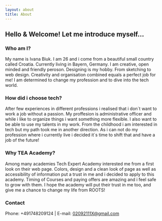 ```yaml
---
layout: about
title: About
---
```


## Hello & Welcome! Let me introduce myself...

### Who am I?

My name is Ivana Biuk. I am 26 and i come from a beautiful small country called Croatia. Currently living in Bayern, Germany. I am creative, open minded and friendly peroson. Designing is my hobby. From sketching to web design. Creativity and organisation combined equals a perfect job for me! I am determined to change my profession and to dive into the tech world.

### How did i choose tech?

After few experiences in different professions i realised that i don´t want to work a job without a passion. My proffesion is administrative officer and while i like to organize things i want something more flexible. I also want to be able to use my talents in my work. From the childhood i am interested in tech but my path took me in another direction. As i can not do my profession where i currently live i decided it´s time to shift that and have a job of the future! 

### Why TEA Academy?

Among many academies Tech Expert Academy interested me from a first look on their web page. Colors, design and a clean look of page as well as accessibility of information put a trust in me and i decided to apply to this academy. Timing of Courses and paying offers are amazing and i feel safe to grow with them. I hope the academy will put their trust in me too, and give me a chance to change my life from ROOTS! 

### Contact

Phone: +491748209124 | E-mail: 02092111X@gmail.com
